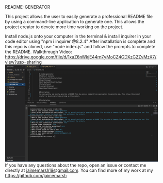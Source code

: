 README-GENERATOR

 This project allows the user to easily generate a professional README file by using a command-line application to generate one. This allows the project creator to devote more time working on the project.

Install node.js onto your computer in the terminal & install inquirer in your code editor using "npm i inquirer @8.2.4"
After installation is complete and this repo is cloned, use "node index.js" and follow the prompts to complete the README.
Walkthrough Video:
https://drive.google.com/file/d/1xaZ6nWkjE44rn7yMoCZ4GDXzG2ZvMzX7/view?usp=sharing
 <img src="./assets/screenshot.png">
 If you have any questions about the repo, open an issue or contact me directly at jaimemarsh19@gmail.com. You can find more of my work at my https://github.com/jaimemarsh